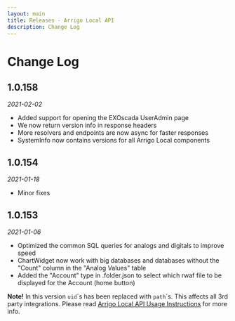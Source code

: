 ```yaml
---
layout: main
title: Releases - Arrigo Local API
description: Change Log
---
```


# Change Log

## 1.0.158
*2021-02-02*

* Added support for opening the EXOscada UserAdmin page 
* We now return version info in response headers
* More resolvers and endpoints are now async for faster responses
* SystemInfo now contains versions for all Arrigo Local components

## 1.0.154
*2021-01-18*

* Minor fixes

## 1.0.153
*2021-01-06*

* Optimized the common SQL queries for analogs and digitals to improve speed
* ChartWidget now work with big databases and databases without the "Count" column in the "Analog Values" table
* Added the "Account" type in .folder.json to select which rwaf file to be displayed for the Account (home button)

**Note!** In this version `uid`´s has been replaced with `path`´s. This affects all 3rd party integrations. Please read [Arrigo Local API Usage Instructions](arrigo_local_api_usage_instructions.md) for more info.

